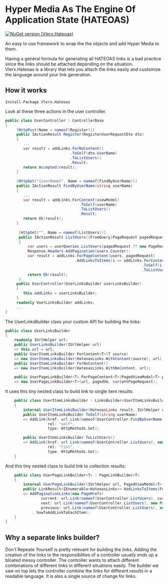# Hyper Media As The Engine Of Application State (HATEOAS)

[![NuGet version (Vlerx.Hateoas)](https://img.shields.io/nuget/v/Vlerx.Hateoas.svg?style=flat-square)](https://www.nuget.org/packages/Vlerx.Hateoas/)

An easy to use framework to wrap the the objects and add Hyper Media to them.

Having a general formula for generating all HATEOAS links is a bad practice since the links should be attached depending on the situation. Vlerx.Hateoas is a library that lets you attach the links easily and customize the language around your link generation.

## How it works
`Install-Package Vlerx.Hateoas`

Look at these three actions in the user controller.
```cs
public class UserController : ControllerBase
{
     [HttpPost(Name = nameof(Register))]
     public IActionResult Register(RegisterUserRequestDto dto)
     {
        ...
        var result = addLinks.ForNoContent()
                             .ToSelf(dto.UserName)
                             .ToListUsers()
                             .Result;
        return Accepted(result);
     }
     
     [HttpGet("{userName}", Name = nameof(FindByUserName))]
     public IActionResult FindByUserName(string userName)
     {
        ...
        var result = addLinks.ForContent(viewModel)
                                 .ToSelf(userName)
                                 .ToListUsers()
                                 .Result;
        return Ok(result);
     }
      
      [HttpGet("", Name = nameof(ListUsers))]
      public IActionResult ListUsers([FromQuery]PageRequest pagedRequest)
      {
          var users = userQueries.ListUsers(pagedRequest ?? new PageRequest { PageNumber = 1, PageSize = 10 });
          Response.Headers.AddPagination(users.Counter);
          var result = addLinks.ForPageContent(users, pagedRequest)
                               .AddLinksToItems(i => addLinks.ForContent(i)
                                                             .ToSelf(i.UserName)
                                                             .ToListUsers().Result);
          return Ok(result);
      }
     public UserController(UserLinksBuilder userLinksBuilder)
     {
        this.addLinks = userLinksBuilder;
     }
     readonly UserLinksBuilder addLinks;
     ...
}
````
The UserLinksBuilder class your custom API for building the links:
```cs
public class UserLinksBuilder
{
    readonly IUrlHelper url;
    public UserLinksBuilder(IUrlHelper url)
    => this.url = url;
    public UserItemLinksBuilder ForContent<T>(T source)
    => new UserItemLinksBuilder(HateoasLinks.WithContent(source), url);
    public UserItemLinksBuilder ForNoContent()
    => new UserItemLinksBuilder(HateoasLinks.WithNoContent, url);

    public UserPageLinkBuilder<T> ForPageContent<T>(PagedViewModel<T> pagedVm, PageRequest currentPageRequest)
    => new UserPageLinkBuilder<T>(url, pagedVm, currentPageRequest);
```
It uses this tiny nested class to build link to single item results:
```cs
    public class UserItemLinksBuilder : LinksBuilder<UserItemLinksBuilder>
    {
        internal UserItemLinksBuilder(HateoasLinks result, IUrlHelper url) : base(result, url) { }
        public UserItemLinksBuilder ToSelf(string userName)
        => AddLink(href: url.Link(nameof(UserController.FindByUserName), new { userName }),
                   rel: "self",
                   type: HttpMethods.Get);

        public UserItemLinksBuilder ToListUsers()
        => AddLink(href: url.Link(nameof(UserController.ListUsers), new PageRequest { PageNumber = 1, PageSize = 10 }),
                   rel: "list",
                   type: HttpMethods.Get);
    }
```
And this tiny nested class to build link to collection results:
```cs
    public class UserPageLinkBuilder<T> : PageLinkBuilder<T>
    {
        internal UserPageLinkBuilder(IUrlHelper url, PagedViewModel<T> pagedVm, PageRequest currentPageRequest) : base(url, pagedVm, currentPageRequest) { }
        public LinkResult<IEnumerable<HateoasLinks>> AddLinksToItems(Func<T, HateoasLinks> howToAddLinkToEachItem)
        => AddPaginationLinks(new PageHrefs(
                current: url.Link(nameof(UserController.ListUsers), currentPageRequest),
                next: url.Link(nameof(UserController.ListUsers), new PageRequest { PageNumber = currentPageRequest.PageNumber + 1, PageSize = currentPageRequest.PageSize }),
                previous: url.Link(nameof(UserController.ListUsers), new PageRequest { PageNumber = currentPageRequest.PageNumber - 1, PageSize = currentPageRequest.PageSize }))
            , howToAddLinkToEachItem);
    }
}
```

## Why a separate links builder?
Don't Repeate Yourself is pretty relevant for building the links. 
Adding the creation of the links to the responsiblities of a controller usually ends up a bloated messy controller. The controller wants to attach different combinations of different links in different situations easily. The builder we saw on top lets the controller combine the links for different results in a readable language. 
It is also a single source of change for links.
